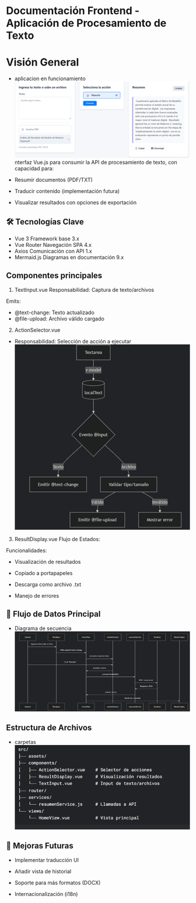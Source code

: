 
#  Documentación Frontend - Aplicación de Procesamiento de Texto


# Visión General
- aplicacion en funcionamiento 
![alt text](/src/assets/AplicaiconFuncional.png)
nterfaz Vue.js para consumir la API de procesamiento de texto, con capacidad para:

- Resumir documentos (PDF/TXT)
- Traducir contenido (implementación futura)
- Visualizar resultados con opciones de exportación
## 🛠 Tecnologías Clave

- Vue 3	Framework base	3.x
- Vue Router	Navegación SPA	4.x
- Axios	Comunicación con API	1.x
- Mermaid.js	Diagramas en documentación	9.x

## Componentes principales

1. TextInput.vue
Responsabilidad: Captura de texto/archivos



Emits:

- @text-change: Texto actualizado
- @file-upload: Archivo válido cargado

2. ActionSelector.vue
- Responsabilidad: Selección de acción a ejecutar
![alt text](/src/assets/ActionSelector.png)


3. ResultDisplay.vue
Flujo de Estados:

Funcionalidades:

- Visualización de resultados

- Copiado a portapapeles

- Descarga como archivo .txt

- Manejo de errores
## 🔄 Flujo de Datos Principal
- Diagrama de secuencia 
![alt text](/src/assets/FlujoPrincipal.png)
## Estructura de Archivos
- carpetas 
![alt text](/src/assets/Estructura%20de%20archivos.png)
## 📝 Mejoras Futuras
- Implementar traducción UI

- Añadir vista de historial

- Soporte para más formatos (DOCX)

- Internacionalización (i18n)